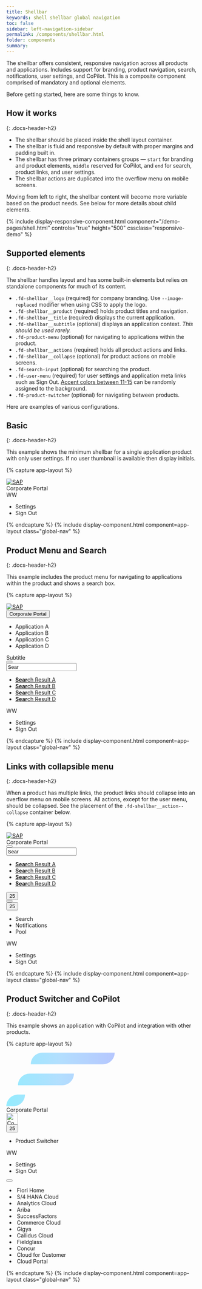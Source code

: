 ```yaml
---
title: Shellbar
keywords: shell shellbar global navigation
toc: false
sidebar: left-navigation-sidebar
permalink: /components/shellbar.html
folder: components
summary:
---
```


The shellbar offers consistent, responsive navigation across all products and applications. Includes support for branding, product navigation, search, notifications, user settings, and CoPilot. This is a composite component comprised of mandatory and optional elements.

Before getting started, here are some things to know.


## How it works
{: .docs-header-h2}


- The shellbar should be placed inside the shell layout container.
- The shellbar is fluid and responsive by default with proper margins and padding built in.
- The shellbar has three primary containers groups — `start` for branding and product elements, `middle` reserved for CoPilot, and `end` for search, product links, and user settings.
- The shellbar actions are duplicated into the overflow menu on mobile screens.

Moving from left to right, the shellbar content will become more variable based on the product needs. See below for more details about child elements.


{% include display-responsive-component.html
    component="/demo-pages/shell.html"
    controls="true"
    height="500"
    cssclass="responsive-demo" %}


## Supported elements
{: .docs-header-h2}

The shellbar handles layout and has some built-in elements but relies on standalone components for much of its content.

* `.fd-shellbar__logo` (required) for company branding. Use `--image-replaced` modifier when using CSS to apply the logo.
* `.fd-shellbar__product` (required) holds product titles and navigation.
* `.fd-shellbar__title` (required) displays the current application.
* `.fd-shellbar__subtitle` (optional) displays an application context. _This should be used rarely._
* `.fd-product-menu` (optional) for navigating to applications within the product.
* `.fd-shellbar__actions` (required) holds all product actions and links.
* `.fd-shellbar__collapse` (optional) for product actions on mobile screens.
* `.fd-search-input` (optional) for searching the product.
* `.fd-user-menu` (required) for user settings and application meta links such as Sign Out. [Accent colors between 11-15]({{site.baseurl}}/foundation/colors.html#accent) can be randomly assigned to the background.
* `.fd-product-switcher` (optional) for navigating between products.

Here are examples of various configurations.

## Basic
{: .docs-header-h2}

This example shows the minimum shellbar for a single application product with only user settings. If no user thumbnail is available then display initials.

{% capture app-layout %}
<div class="fd-shellbar">
  <div class="fd-shellbar__group fd-shellbar__group--start">
    <a href="#" class="fd-shellbar__logo"><img src="//unpkg.com/fiori-fundamentals/dist/images/sap-logo.png" srcset="//unpkg.com/fiori-fundamentals/dist/images/sap-logo@2x.png 1x, //unpkg.com/fiori-fundamentals/dist/images/sap-logo@3x.png 2x, //unpkg.com/fiori-fundamentals/dist/images/sap-logo@4x.png 3x" alt="SAP"></a>
    <div class="fd-shellbar__product">
      <span class="fd-shellbar__title">Corporate Portal</span>
    </div>
  </div>
  <div class="fd-shellbar__group fd-shellbar__group--end">
    <div class="fd-shellbar__actions">
      <div class="fd-shellbar__action fd-shellbar__action--show-always">
        <div class="fd-user-menu">
          <div class="fd-popover fd-popover--right">
            <div class="fd-popover__control">
              <div class="fd-user-menu__control" aria-controls="WV3AY276" aria-expanded="false" aria-haspopup="true" role="button">
                <span class="fd-identifier fd-identifier--xs fd-identifier--circle fd-has-background-color-accent-11">WW</span>
              </div>
            </div>
            <div class="fd-popover__body fd-popover__body--right" aria-hidden="true" id="WV3AY276">
              <nav class="fd-menu">
                <ul class="fd-menu__list">
                  <li><a role="button" class="fd-menu__item">Settings</a></li>
                  <li><a role="button" class="fd-menu__item">Sign Out</a></li>
                </ul>
              </nav>
            </div>
          </div>
        </div>
      </div>
    </div>
  </div>
</div>
{% endcapture %}
{% include display-component.html component=app-layout class="global-nav" %}


## Product Menu and Search
{: .docs-header-h2}

This example includes the product menu for navigating to applications within the product and shows a search box.


{% capture app-layout %}
<div class="fd-shellbar">
  <div class="fd-shellbar__group fd-shellbar__group--start">
    <a href="#" class="fd-shellbar__logo"><img src="//unpkg.com/fiori-fundamentals/dist/images/sap-logo.png" srcset="//unpkg.com/fiori-fundamentals/dist/images/sap-logo@2x.png 1x, //unpkg.com/fiori-fundamentals/dist/images/sap-logo@3x.png 2x, //unpkg.com/fiori-fundamentals/dist/images/sap-logo@4x.png 3x" alt="SAP"></a>
    <div class="fd-shellbar__product">
      <div class="fd-product-menu">
        <div class="fd-popover fd-popover--right">
          <div class="fd-popover__control">
            <button class="fd-product-menu__control" aria-controls="9GLB2694" aria-haspopup="true" aria-expanded="false">
              <span class="fd-shellbar__title fd-product-menu__title">Corporate Portal</span>
            </button>
          </div>
          <div class="fd-popover__body fd-popover__body--right"  aria-hidden="true" id="9GLB2694">
            <nav class="fd-menu">
              <ul class="fd-menu__list">
                <li><a role="button" class="fd-menu__item">Application A</a></li>
                <li><a role="button" class="fd-menu__item">Application B</a></li>
                <li><a role="button" class="fd-menu__item">Application C</a></li>
                <li><a role="button" class="fd-menu__item">Application D</a></li>
              </ul>
            </nav>
          </div>
        </div>
      </div>
    </div>
		<div class="fd-shellbar__subtitle">
			Subtitle
		</div>
  </div>
  <div class="fd-shellbar__group fd-shellbar__group--end">
    <div class="fd-shellbar__actions">
      <div class="fd-shellbar__action">    
        <div class="fd-search-input fd-search-input--closed">
          <div class="fd-popover">
            <div class="fd-popover__control fd-search-input__control">
              <button class="sap-icon--search fd-button--shell" aria-controls="KSc6J688" aria-expanded="false" aria-haspopup="true"></button>
              <div class="fd-search-input__closedcontrol" id="KSc6J688" aria-hidden="true">
                <div class="fd-search-input__controlinput" aria-controls="f7erK342" aria-expanded="false" aria-haspopup="true">
                  <input type="text" class="fd-input " id="ngQtE660" placeholder="Search products" value="Sear">
                </div>
              </div>
            </div>
            <div class="fd-popover__body fd-popover__body--no-arrow" aria-hidden="true" id="f7erK342">
              <div class="fd-search-input__body">
                <nav class="fd-menu">
                  <ul class="fd-menu__list">
                    <li><a href="#" class="fd-menu__item"><strong>Sear</strong>ch Result A</a></li>
                    <li><a href="#" class="fd-menu__item"><strong>Sear</strong>ch Result B</a></li>
                    <li><a href="#" class="fd-menu__item"><strong>Sear</strong>ch Result C</a></li>
                   <li><a href="#" class="fd-menu__item"><strong>Sear</strong>ch Result D</a></li>
                  </ul>
                </nav>
              </div>
            </div>
          </div>
        </div>
      </div>
      <div class="fd-shellbar__action fd-shellbar__action--show-always">
        <div class="fd-user-menu">
          <div class="fd-popover fd-popover--right">
            <div class="fd-popover__control">
              <div class="fd-user-menu__control" aria-controls="ZY3AY276" aria-expanded="false" aria-haspopup="true" role="button">
                <span class="fd-identifier fd-identifier--xs fd-identifier--circle fd-identifier--thumbnail" style="background-image: url({{site.baseurl}}/images/thumbs/headshot-male.jpg)" aria-label="William Wallingham">WW</span>
              </div>
            </div>
            <div class="fd-popover__body fd-popover__body--right" aria-hidden="true" id="ZY3AY276">
              <nav class="fd-menu">
                <ul class="fd-menu__list">
                  <li><a role="button" class="fd-menu__item">Settings</a></li>
                  <li><a role="button" class="fd-menu__item">Sign Out</a></li>
                </ul>
              </nav>
            </div>
          </div>
        </div>
      </div>
    </div>
  </div>
</div>
{% endcapture %}
{% include display-component.html component=app-layout class="global-nav" %}

## Links with collapsible menu
{: .docs-header-h2}

When a product has multiple links, the product links should collapse into an overflow menu on mobile screens. All actions, except for the user menu, should be collapsed. See the placement of the `.fd-shellbar__action--collapse` container below.

{% capture app-layout %}
<div class="fd-shellbar">
  <div class="fd-shellbar__group fd-shellbar__group--start">
    <a href="#" class="fd-shellbar__logo"><img src="//unpkg.com/fiori-fundamentals/dist/images/sap-logo.png" srcset="//unpkg.com/fiori-fundamentals/dist/images/sap-logo@2x.png 1x, //unpkg.com/fiori-fundamentals/dist/images/sap-logo@3x.png 2x, //unpkg.com/fiori-fundamentals/dist/images/sap-logo@4x.png 3x" alt="SAP"></a>
    <div class="fd-shellbar__product">
      <span class="fd-shellbar__title">Corporate Portal</span>
    </div>
  </div>
  <div class="fd-shellbar__group fd-shellbar__group--end">
    <div class="fd-shellbar__actions">
      <div class="fd-shellbar__action fd-shellbar__action--collapsible">
        <div class="fd-search-input fd-search-input--closed">
          <div class="fd-popover">
            <div class="fd-popover__control fd-search-input__control">
              <button class="sap-icon--search fd-button--shell" aria-controls="UIO6J688" aria-expanded="false" aria-haspopup="true"></button>
              <div class="fd-search-input__closedcontrol" id="UIO6J688" aria-hidden="true">
                <div class="fd-search-input__controlinput" aria-controls="QWErK342" aria-expanded="false" aria-haspopup="true">
                  <input type="text" class="fd-input " id="MNBtE660" placeholder="Search products" value="Sear">
                </div>
              </div>
            </div>
            <div class="fd-popover__body fd-popover__body--no-arrow" aria-hidden="true" id="QWErK342">
              <div class="fd-search-input__body">
                <nav class="fd-menu">
                  <ul class="fd-menu__list">
                    <li><a href="#" class="fd-menu__item"><strong>Sear</strong>ch Result A</a></li>
                    <li><a href="#" class="fd-menu__item"><strong>Sear</strong>ch Result B</a></li>
                    <li><a href="#" class="fd-menu__item"><strong>Sear</strong>ch Result C</a></li>
                   <li><a href="#" class="fd-menu__item"><strong>Sear</strong>ch Result D</a></li>
                  </ul>
                </nav>
              </div>
            </div>
          </div>
        </div>
      </div>    
      <div class="fd-shellbar__action fd-shellbar__action--collapsible">
        <button class=" fd-button--shell sap-icon--bell" aria-label="Notifications">
        <span class="fd-counter fd-counter--notification" aria-label="Unread count">25</span></button>
      </div>
      <div class="fd-shellbar__action fd-shellbar__action--collapsible">
        <button class=" fd-button--shell sap-icon--pool" aria-label="Pool"></button>
      </div>
      <div class="fd-shellbar__action fd-shellbar__action--collapse">
        <div class="fd-shellbar-collapse">
          <div class="fd-popover fd-popover--right">
            <div class="fd-popover__control">
              <div class="fd-shellbar-collapse--control" aria-controls="CWaGX278" aria-expanded="false" aria-haspopup="true" role="button">
                <button class=" fd-button--shell sap-icon--overflow" aria-controls="undefined" aria-haspopup="true" aria-expanded="false">
                <span class="fd-counter fd-counter--notification" aria-label="Unread count">25</span></button>
              </div>
            </div>
            <div class="fd-popover__body fd-popover__body--right" aria-hidden="true" id="CWaGX278">
              <nav class="fd-menu">
                <ul class="fd-menu__list">
                  <li><a role="button" class="fd-menu__item">Search</a></li>
                  <li><a role="button" class="fd-menu__item">Notifications</a></li>
                  <li><a role="button" class="fd-menu__item">Pool</a></li>
                </ul>
              </nav>
            </div>
          </div>
        </div>
      </div>
      <div class="fd-shellbar__action fd-shellbar__action--show-always">
        <div class="fd-user-menu">
          <div class="fd-popover fd-popover--right">
            <div class="fd-popover__control">
              <div class="fd-user-menu__control" aria-controls="DD35G276" aria-expanded="false" aria-haspopup="true" role="button">
                <span class="fd-identifier fd-identifier--xs fd-identifier--circle fd-has-background-color-accent-11">WW</span>
              </div>
            </div>
            <div class="fd-popover__body fd-popover__body--right" aria-hidden="true" id="DD35G276">
              <nav class="fd-menu">
                <ul class="fd-menu__list">
                  <li><a role="button" class="fd-menu__item">Settings</a></li>
                  <li><a role="button" class="fd-menu__item">Sign Out</a></li>
                </ul>
              </nav>
            </div>
          </div>
        </div>
      </div>
    </div>
  </div>
</div>
{% endcapture %}
{% include display-component.html component=app-layout class="global-nav" %}

## Product Switcher and CoPilot
{: .docs-header-h2}

This example shows an application with CoPilot and integration with other products.

{% capture app-layout %}

<div class="fd-shellbar">
  <div class="fd-shellbar__group fd-shellbar__group--start">
    <a href="#" class="fd-shellbar__logo">
      <svg width="286" height="143" viewBox="0 0 286 143" xmlns="http://www.w3.org/2000/svg"><defs><linearGradient x1="-91.234%" y1="50%" x2="98.574%" y2="50%" id="a"><stop stop-color="#32B79D" stop-opacity=".59" offset="0%"/><stop stop-color="#33EAFF" stop-opacity=".59" offset="35.525%"/><stop stop-color="#7FCAFF" stop-opacity=".59" offset="73.603%"/><stop stop-color="#84A2FF" stop-opacity=".59" offset="100%"/></linearGradient></defs><g transform="translate(-19)" fill="url(#a)" fill-rule="evenodd"><path d="M114.232.963h190.464c0 16.966-13.754 30.72-30.72 30.72H83.512c0-16.966 13.754-30.72 30.72-30.72zM80.44 56.259h116.736c0 16.966-13.754 30.72-30.72 30.72H49.72c0-16.966 13.754-30.72 30.72-30.72zM49.72 111.555h18.432c0 16.966-13.754 30.72-30.72 30.72H19c0-16.966 13.754-30.72 30.72-30.72z"/></g></svg>
    </a>
    <div class="fd-shellbar__product">
      <span class="fd-shellbar__title">Corporate Portal</span>
    </div>
  </div>
  <div class="fd-shellbar__group fd-shellbar__group--middle">
    <img src="//unpkg.com/fiori-fundamentals/dist/images/copilot.png" alt="CoPilot" height="30" width="30" />
  </div>
  <div class="fd-shellbar__group fd-shellbar__group--end">
    <div class="fd-shellbar__actions">
      <div class="fd-shellbar__action fd-shellbar__action--collapse">
        <div class="fd-shellbar-collapse">
          <div class="fd-popover fd-popover--right">
            <div class="fd-popover__control">
              <div class="fd-shellbar-collapse--control" aria-controls="CWaGX278" aria-expanded="false" aria-haspopup="true" role="button">
                <button class=" fd-button--shell sap-icon--overflow" aria-controls="undefined" aria-haspopup="true" aria-expanded="false">
                <span class="fd-counter fd-counter--notification" aria-label="Unread count">25</span></button>
              </div>
            </div>
            <div class="fd-popover__body fd-popover__body--right" aria-hidden="true" id="CWaGX278">
              <nav class="fd-menu">
                <ul class="fd-menu__list">
                  <li><a role="button" class="fd-menu__item">Product Switcher</a></li>
                </ul>
              </nav>
            </div>
          </div>
        </div>
      </div>
      <div class="fd-shellbar__action fd-shellbar__action--show-always">
        <div class="fd-user-menu">
          <div class="fd-popover fd-popover--right">
            <div class="fd-popover__control">
              <div class="fd-user-menu__control" aria-controls="MKFAY276" aria-expanded="false" aria-haspopup="true" role="button">
                <span class="fd-identifier fd-identifier--xs fd-identifier--circle fd-identifier--thumbnail" style="background-image: url({{site.baseurl}}/images/thumbs/headshot-male.jpg)" aria-label="William Wallingham">WW</span>
              </div>
            </div>
            <div class="fd-popover__body fd-popover__body--right" aria-hidden="true" id="MKFAY276">
              <nav class="fd-menu">
                <ul class="fd-menu__list">
                  <li><a role="button" class="fd-menu__item">Settings</a></li>
                  <li><a role="button" class="fd-menu__item">Sign Out</a></li>
                </ul>
              </nav>
            </div>
          </div>
        </div>
      </div>
      <div class="fd-shellbar__action fd-shellbar__action--collapsible">
        <div class="fd-product-switcher">
          <div class="fd-popover fd-popover--right">
            <div class="fd-popover__control">
              <button class=" fd-button--shell sap-icon--grid" aria-controls="FAVDA565" aria-haspopup="true" aria-expanded="false"></button>
            </div>
            <div class="fd-popover__body fd-popover__body--right"  aria-hidden="true" id="FAVDA565">
              <div class="fd-product-switcher__body">
                <nav>
                  <ul>
                    <li>
                      <span class="fd-product-switcher__product-icon"><img src="{{site.baseurl}}/images/products/01.png" alt="" /></span>
                      <span class="fd-product-switcher__product-title">Fiori Home</span>
                    </li>
                    <li>
                      <span class="fd-product-switcher__product-icon"><img src="{{site.baseurl}}/images/products/02.png" alt="" /></span>
                      <span class="fd-product-switcher__product-title">S/4 HANA Cloud</span>
                    </li>
                    <li>
                      <span class="fd-product-switcher__product-icon"><img src="{{site.baseurl}}/images/products/03.png" alt="" /></span>
                      <span class="fd-product-switcher__product-title">Analytics Cloud</span>
                    </li>
                    <li>
                      <span class="fd-product-switcher__product-icon"><img src="{{site.baseurl}}/images/products/04.png" alt="" /></span>
                      <span class="fd-product-switcher__product-title">Ariba</span>
                    </li>
                    <li>
                      <span class="fd-product-switcher__product-icon"><img src="{{site.baseurl}}/images/products/05.png" alt="" /></span>
                      <span class="fd-product-switcher__product-title">SuccessFactors</span>
                    </li>
                    <li>
                      <span class="fd-product-switcher__product-icon"><img src="{{site.baseurl}}/images/products/06.png" alt="" /></span>
                      <span class="fd-product-switcher__product-title">Commerce Cloud</span>
                    </li>
                    <li>
                      <span class="fd-product-switcher__product-icon"><img src="{{site.baseurl}}/images/products/07.png" alt="" /></span>
                      <span class="fd-product-switcher__product-title">Gigya</span>
                    </li>
                    <li>
                      <span class="fd-product-switcher__product-icon"><img src="{{site.baseurl}}/images/products/08.png" alt="" /></span>
                      <span class="fd-product-switcher__product-title">Callidus Cloud</span>
                    </li>
                    <li>
                      <span class="fd-product-switcher__product-icon"><img src="{{site.baseurl}}/images/products/09.png" alt="" /></span>
                      <span class="fd-product-switcher__product-title">Fieldglass</span>
                    </li>
                    <li>
                      <span class="fd-product-switcher__product-icon"><img src="{{site.baseurl}}/images/products/10.png" alt="" /></span>
                      <span class="fd-product-switcher__product-title">Concur</span>
                    </li>
                    <li>
                      <span class="fd-product-switcher__product-icon"><img src="{{site.baseurl}}/images/products/11.png" alt="" /></span>
                      <span class="fd-product-switcher__product-title">Cloud for Customer</span>
                    </li>
                    <li>
                      <span class="fd-product-switcher__product-icon"><img src="{{site.baseurl}}/images/products/12.png" alt="" /></span>
                      <span class="fd-product-switcher__product-title">Cloud Portal</span>
                    </li>
                  </ul>
                </nav>
              </div>
            </div>
          </div>
        </div>
      </div>
    </div>
  </div>
</div>
{% endcapture %}
{% include display-component.html component=app-layout class="global-nav" %}
